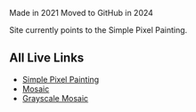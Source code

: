 Made in 2021
Moved to GitHub in 2024

Site currently points to the Simple Pixel Painting.

## All Live Links
  - [Simple Pixel Painting](https://editor.p5js.org/cgregori/full/NFxkV7Ims)
  - [Mosaic](https://editor.p5js.org/cgregori/full/uzJHUR2Cj)
  - [Grayscale Mosaic](https://editor.p5js.org/cgregori/full/8LELoMSGd)

